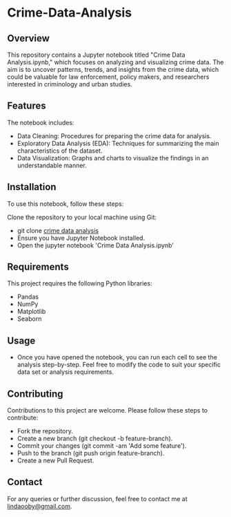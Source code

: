 # Crime-Data-Analysis

##  Overview
This repository contains a Jupyter notebook titled "Crime Data Analysis.ipynb," which focuses on analyzing and visualizing crime data. The aim is to uncover patterns, trends, and insights from the crime data, which could be valuable for law enforcement, policy makers, and researchers interested in criminology and urban studies.

##  Features
The notebook includes:

-  Data Cleaning: Procedures for preparing the crime data for analysis.
-  Exploratory Data Analysis (EDA): Techniques for summarizing the main characteristics of the dataset.
-  Data Visualization: Graphs and charts to visualize the findings in an understandable manner.

##  Installation
To use this notebook, follow these steps:

Clone the repository to your local machine using Git:

-  git clone [crime data analysis](https://github.com/obielin/Crime-Data-Analysis)
-  Ensure you have Jupyter Notebook installed.
-  Open the jupyter notebook 'Crime Data Analysis.ipynb'

##  Requirements
This project requires the following Python libraries:

-  Pandas
-  NumPy
-  Matplotlib
-  Seaborn


##  Usage
-  Once you have opened the notebook, you can run each cell to see the analysis step-by-step. Feel free to modify the code to suit your specific data set or analysis requirements.

##  Contributing
Contributions to this project are welcome. Please follow these steps to contribute:

-  Fork the repository.
-  Create a new branch (git checkout -b feature-branch).
-  Commit your changes (git commit -am 'Add some feature').
-  Push to the branch (git push origin feature-branch).
-  Create a new Pull Request.


##  Contact
For any queries or further discussion, feel free to contact me at lindaooby@gmail.com.
